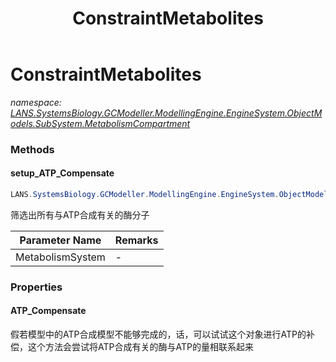 ﻿---
title: ConstraintMetabolites
---

# ConstraintMetabolites
_namespace: [LANS.SystemsBiology.GCModeller.ModellingEngine.EngineSystem.ObjectModels.SubSystem.MetabolismCompartment](N-LANS.SystemsBiology.GCModeller.ModellingEngine.EngineSystem.ObjectModels.SubSystem.MetabolismCompartment.html)_





### Methods

#### setup_ATP_Compensate
```csharp
LANS.SystemsBiology.GCModeller.ModellingEngine.EngineSystem.ObjectModels.SubSystem.MetabolismCompartment.ConstraintMetabolites.setup_ATP_Compensate(LANS.SystemsBiology.GCModeller.ModellingEngine.EngineSystem.ObjectModels.SubSystem.MetabolismCompartment)
```
筛选出所有与ATP合成有关的酶分子

|Parameter Name|Remarks|
|--------------|-------|
|MetabolismSystem|-|



### Properties

#### ATP_Compensate
假若模型中的ATP合成模型不能够完成的，话，可以试试这个对象进行ATP的补偿，这个方法会尝试将ATP合成有关的酶与ATP的量相联系起来
